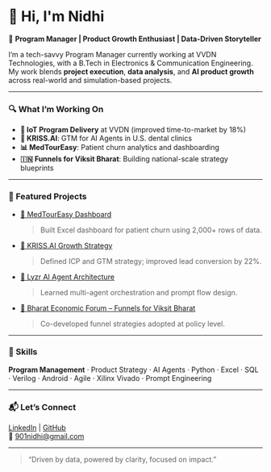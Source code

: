 # 👋 Hi, I'm Nidhi 
🎯 **Program Manager | Product Growth Enthusiast | Data-Driven Storyteller**

I’m a tech-savvy Program Manager currently working at VVDN Technologies, with a B.Tech in Electronics & Communication Engineering. My work blends **project execution**, **data analysis**, and **AI product growth** across real-world and simulation-based projects.

---

### 🔍 What I’m Working On
- **📡 IoT Program Delivery** at VVDN (improved time-to-market by 18%)
- **🧠 KRISS.AI**: GTM for AI Agents in U.S. dental clinics
- **📊 MedTourEasy**: Patient churn analytics and dashboarding
- **🇮🇳 Funnels for Viksit Bharat**: Building national-scale strategy blueprints

---

### 🚀 Featured Projects

- [🔗 MedTourEasy Dashboard](https://github.com/Nidhi-2184/medtoureasy-dashboard)  
  > Built Excel dashboard for patient churn using 2,000+ rows of data.

- [🔗 KRISS.AI Growth Strategy](https://github.com/Nidhi-2184/kriss-ai-growth-strategy)  
  > Defined ICP and GTM strategy; improved lead conversion by 22%.

- [🔗 Lyzr AI Agent Architecture](https://github.com/Nidhi-2184/lyzr-ai-agents)  
  > Learned multi-agent orchestration and prompt flow design.

- [🔗 Bharat Economic Forum – Funnels for Viksit Bharat](https://github.com/Nidhi-2184/viksit-bharat-funnels)  
  > Co-developed funnel strategies adopted at policy level.

---

### 🧠 Skills
**Program Management** · Product Strategy · AI Agents · Python · Excel · SQL · Verilog · Android · Agile · Xilinx Vivado · Prompt Engineering

---

### 📬 Let’s Connect
[LinkedIn](https://linkedin.com/in/nidhi-bhuker) | [GitHub](https://github.com/Nidhi-2184)  
📧 901nidhi@gmail.com

---

> “Driven by data, powered by clarity, focused on impact.”

